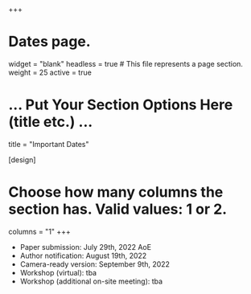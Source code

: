 +++
# Dates page.
widget = "blank"
headless = true  # This file represents a page section.
weight = 25
active = true

# ... Put Your Section Options Here (title etc.) ...
title = "Important Dates"

[design]
  # Choose how many columns the section has. Valid values: 1 or 2.
  columns = "1"
+++
* Paper submission: July 29th, 2022 AoE
* Author notification: August 19th, 2022
* Camera-ready version: September 9th, 2022
* Workshop (virtual): tba
* Workshop (additional on-site meeting): tba

